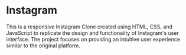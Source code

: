 # Instagram
This is a responsive Instagram Clone created using HTML, CSS, and JavaScript to replicate the design and functionality of Instagram's user interface. The project focuses on providing an intuitive user experience similar to the original platform.
